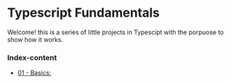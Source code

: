 # Typescript Fundamentals

Welcome! this is a series of little projects in Typescipt with the porpuose to show how it works.


### Index-content
* [01 - Basics:](https://github.com/mjbeli/WebDevelopment/tree/master/Typescript/01%20-%20Basics) 
  